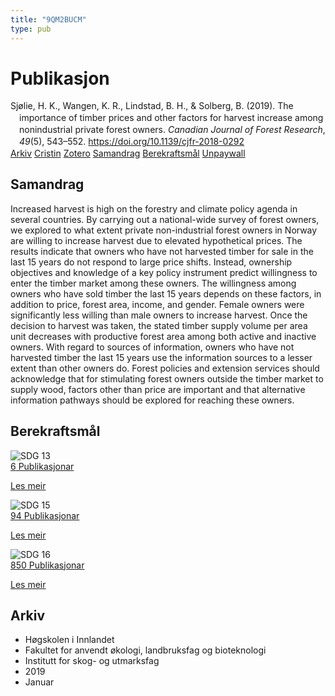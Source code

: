 ```yaml
---
title: "9QM2BUCM"
type: pub
---
```

<h1>Publikasjon</h1>
<article id="csl-bib-container-9QM2BUCM" class="csl-bib-container">
  <div class="csl-bib-body" style="line-height: 1.35; padding-left: 1em; text-indent:-1em;">
  <div class="csl-entry">Sj&#xF8;lie, H. K., Wangen, K. R., Lindstad, B. H., &amp; Solberg, B. (2019). The importance of timber prices and other factors for harvest increase among nonindustrial private forest owners. <i>Canadian Journal of Forest Research</i>, <i>49</i>(5), 543&#x2013;552. <a href="https://doi.org/10.1139/cjfr-2018-0292">https://doi.org/10.1139/cjfr-2018-0292</a></div>
</div>
  <div class="csl-bib-buttons">
    <a href="#taxonomy-article-9QM2BUCM" class="csl-bib-button">Arkiv</a>
    <a href="https://app.cristin.no/results/show.jsf?id=1650094" alt="Cristin URL" class="csl-bib-button">Cristin</a>
    <a href="http://zotero.org/groups/5402882/items/9QM2BUCM" alt="Zotero URL" class="csl-bib-button">Zotero</a>
    <a href="#abstract-article-9QM2BUCM" class="csl-bib-button">Samandrag</a>
    <a href="#sdg-article-9QM2BUCM" class="csl-bib-button">Berekraftsmål</a>
    <a href="https://conservancy.umn.edu/bitstream/handle/11299/182332/staffpaper237.pdf?sequence=1&amp;isAllowed=y" class="csl-bib-button">Unpaywall</a>
  </div>
  <div id="csl-bib-meta-container-9QM2BUCM"></div>
</article>
<div id="csl-bib-meta-9QM2BUCM" class="csl-bib-meta">
  <article id="abstract-article-9QM2BUCM" class="abstract-article">
    <h1>Samandrag</h1>
    Increased harvest is high on the forestry and climate policy agenda in several countries. By carrying out a national-wide survey of forest owners, we explored to what extent private non-industrial forest owners in Norway are willing to increase harvest due to elevated hypothetical prices. The results indicate that owners who have not harvested timber for sale in the last 15 years do not respond to large price shifts. Instead, ownership objectives and knowledge of a key policy instrument predict willingness to enter the timber market among these owners. The willingness among owners who have sold timber the last 15 years depends on these factors, in addition to price, forest area, income, and gender. Female owners were significantly less willing than male owners to increase harvest. Once the decision to harvest was taken, the stated timber supply volume per area unit decreases with productive forest area among both active and inactive owners. With regard to sources of information, owners who have not harvested timber the last 15 years use the information sources to a lesser extent than other owners do. Forest policies and extension services should acknowledge that for stimulating forest owners outside the timber market to supply wood, factors other than price are important and that alternative information pathways should be explored for reaching these owners.
  </article>
  <article id="sdg-article-9QM2BUCM" class="sdg-article">
    <h1>Berekraftsmål</h1>
    <div class="sdg-container"><div id="sdg13" class="sdg"> <img src="{{< params subfolder >}}images/sdg/sdg13_no.png" class="image" alt="SDG 13"> <div class="sdg-overlay"> <a href="{{< params subfolder >}}no/archive/?sdg=13#archive" class="sdg-publication-count"><span>6</span> Publikasjonar</a> <p><a href="NA" class="sdg-read-more">Les meir</a></p> </div> </div> <div id="sdg15" class="sdg"> <img src="{{< params subfolder >}}images/sdg/sdg15_no.png" class="image" alt="SDG 15"> <div class="sdg-overlay"> <a href="{{< params subfolder >}}no/archive/?sdg=15#archive" class="sdg-publication-count"><span>94</span> Publikasjonar</a> <p><a href="NA" class="sdg-read-more">Les meir</a></p> </div> </div> <div id="sdg16" class="sdg"> <img src="{{< params subfolder >}}images/sdg/sdg16_no.png" class="image" alt="SDG 16"> <div class="sdg-overlay"> <a href="{{< params subfolder >}}no/archive/?sdg=16#archive" class="sdg-publication-count"><span>850</span> Publikasjonar</a> <p><a href="NA" class="sdg-read-more">Les meir</a></p> </div> </div></div>
  </article>
  <article id="taxonomy-article-9QM2BUCM" class="taxonomy-article">
    <h1>Arkiv</h1>
    <ul>
      <li>Høgskolen i Innlandet</li>
      <li>Fakultet for anvendt økologi, landbruksfag og bioteknologi</li>
      <li>Institutt for skog- og utmarksfag</li>
      <li>2019</li>
      <li>Januar</li>
    </ul>
  </article>
</div>
